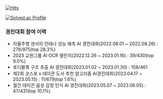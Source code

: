 [![Hits](https://hits.seeyoufarm.com/api/count/incr/badge.svg?url=https%3A%2F%2Fgithub.com%2Fksj1368%2Fhit-counter&count_bg=%2379C83D&title_bg=%23555555&icon=&icon_color=%23E7E7E7&title=hits&edge_flat=false)](https://hits.seeyoufarm.com)

[![Solved.ac Profile](http://mazassumnida.wtf/api/v2/generate_badge?boj=ksj0061)](https://solved.ac/ksj0061/)

### 경진대회 참여 이력
- 자율주행 센서의 안테나 성능 예측 AI 경진대회(2022.08.01 ~ 2022.08.26) : 276/975(top 28.3%)
- 2023 교원그룹 AI OCR 챌린지(2022.12.26 ~ 2023.01.16) : 39/430(top 9.0%)
- 포디블록 구조 추출 AI 경진대회(2023.01.02 ~ 2023.01.30) : 158/461
- 제2회 코스포 x 데이콘 도서 추천 알고리즘 AI경진대회(2023.04.17 ~ 2023.05.15) : 11/679(top 1.6%)
- 월간 데이콘 음성 감정 인식 AI 경진대회(2023.05.07 ~ 2023.06.05) : 47/431(top 10.1%)
